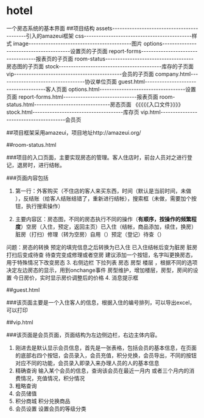 # hotel
一个房态系统的基本界面
##项目结构
 assets-------------------------------------------引入的amazeui框架
 css--------------------------------------------样式
 image------------------------------------------图片
 options----------------------------------------设置页的子页面
 report-forms-----------------------------------报表页的子页面
 room-status------------------------------------房态图的子页面
 stock------------------------------------------库存的子页面
 vip--------------------------------------------会员的子页面
 company.html-----------------------------------协议单位页面
 guest.html-------------------------------------客人页面
 options.html-----------------------------------设置页面
 report-forms.html------------------------------报表页面
 room-status.html-------------------------------房态页面 《《《《《入口文件》》》》
 stock.html-------------------------------------库存页
 vip.html---------------------------------------会员页


##项目框架采用amazeui，项目地址http://amazeui.org/



##room-status.html

###项目的入口页面，主要实现房态的管理。客人住店时，前台人员对之进行登记，退房时，进行结帐。

###页面内容包括
1. 第一行：外客购买（不住店的客人来买东西，时间（默认是当前时间，未做 ），反结账（给客人结账结错了，重新进行结帐），搜索框（未做，需要加个按钮，执行搜索操作）

2. 主要内容区：房态图，不同的房态执行不同的操作（**有顺序，按操作的频繁程度**）空房（入住，预定，返回主页）已入住（结帐，商品添加，续住，换房）脏房（打扫）修理（转为空房）自用（）预定（登记）待查（）

问题：房态的转换 预定的填完信息之后转换为已入住 已入住结帐后变为脏房 脏房打扫后变成待查 待查完变成修理或者空房
 建议添加一个按钮，名字叫更换房态，用于特殊情况下改变房态
3. 右侧边栏 下拉列表 房态 房型 楼层 ，根据不同的选项决定左边房态的显示，用到onchange事件
 房型维护，增加楼层，房型，房间的设置
 今日房价，实时显示房价调整后的价格
4. 消息提示框



##guest.html

###该页面主要是一个入住客人的信息，根据入住的编号排列，可以导出excel，可以打印



##vip.html

###该页面是会员页面，页面结构为左边侧边栏，右边主体内容。

1. 刚进去是默认显示会员信息，首先是一张表格，包括会员的基本信息，在页面的底部右四个按钮，会员录入，会员充值，积分兑换，会员导出，不同的按钮对应不同的功能，会员录入即录入来办理人员的人的基本信息
2. 精确查询 输入某个会员的信息，查询该会员在最近一月内 或者三个月内的消费情况，充值情况，积分情况
3. 粗略查询
4. 会员储值
5. 积分商城 积分兑换商品
6. 会员设置 设置会员的等级分类

###
